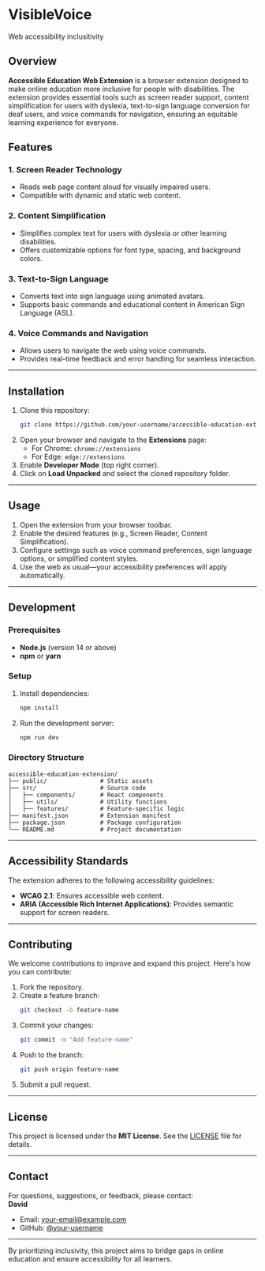 # VisibleVoice
Web accessibility inclusitivity

## Overview  
**Accessible Education Web Extension** is a browser extension designed to make online education more inclusive for people with disabilities. The extension provides essential tools such as screen reader support, content simplification for users with dyslexia, text-to-sign language conversion for deaf users, and voice commands for navigation, ensuring an equitable learning experience for everyone.

## Features  
### 1. **Screen Reader Technology**  
- Reads web page content aloud for visually impaired users.  
- Compatible with dynamic and static web content.  

### 2. **Content Simplification**  
- Simplifies complex text for users with dyslexia or other learning disabilities.  
- Offers customizable options for font type, spacing, and background colors.  

### 3. **Text-to-Sign Language**  
- Converts text into sign language using animated avatars.  
- Supports basic commands and educational content in American Sign Language (ASL).  

### 4. **Voice Commands and Navigation**  
- Allows users to navigate the web using voice commands.  
- Provides real-time feedback and error handling for seamless interaction.

---

## Installation  
1. Clone this repository:  
   ```bash
   git clone https://github.com/your-username/accessible-education-extension.git
   ```
2. Open your browser and navigate to the **Extensions** page:  
   - For Chrome: `chrome://extensions`  
   - For Edge: `edge://extensions`
3. Enable **Developer Mode** (top right corner).  
4. Click on **Load Unpacked** and select the cloned repository folder.  

---

## Usage  
1. Open the extension from your browser toolbar.  
2. Enable the desired features (e.g., Screen Reader, Content Simplification).  
3. Configure settings such as voice command preferences, sign language options, or simplified content styles.  
4. Use the web as usual—your accessibility preferences will apply automatically.

---

## Development  
### Prerequisites  
- **Node.js** (version 14 or above)  
- **npm** or **yarn**

### Setup  
1. Install dependencies:  
   ```bash
   npm install
   ```
2. Run the development server:  
   ```bash
   npm run dev
   ```

### Directory Structure  
```
accessible-education-extension/
├── public/               # Static assets
├── src/                  # Source code
│   ├── components/       # React components
│   ├── utils/            # Utility functions
│   ├── features/         # Feature-specific logic
├── manifest.json         # Extension manifest
├── package.json          # Package configuration
└── README.md             # Project documentation
```

---

## Accessibility Standards  
The extension adheres to the following accessibility guidelines:  
- **WCAG 2.1**: Ensures accessible web content.  
- **ARIA (Accessible Rich Internet Applications)**: Provides semantic support for screen readers.

---

## Contributing  
We welcome contributions to improve and expand this project. Here's how you can contribute:  
1. Fork the repository.  
2. Create a feature branch:  
   ```bash
   git checkout -b feature-name
   ```  
3. Commit your changes:  
   ```bash
   git commit -m "Add feature-name"
   ```  
4. Push to the branch:  
   ```bash
   git push origin feature-name
   ```  
5. Submit a pull request.  

---

## License  
This project is licensed under the **MIT License**. See the [LICENSE](LICENSE) file for details.

---

## Contact  
For questions, suggestions, or feedback, please contact:  
**David**  
- Email: [your-email@example.com](mailto:your-email@example.com)  
- GitHub: [@your-username](https://github.com/your-username)  

---

By prioritizing inclusivity, this project aims to bridge gaps in online education and ensure accessibility for all learners.  
